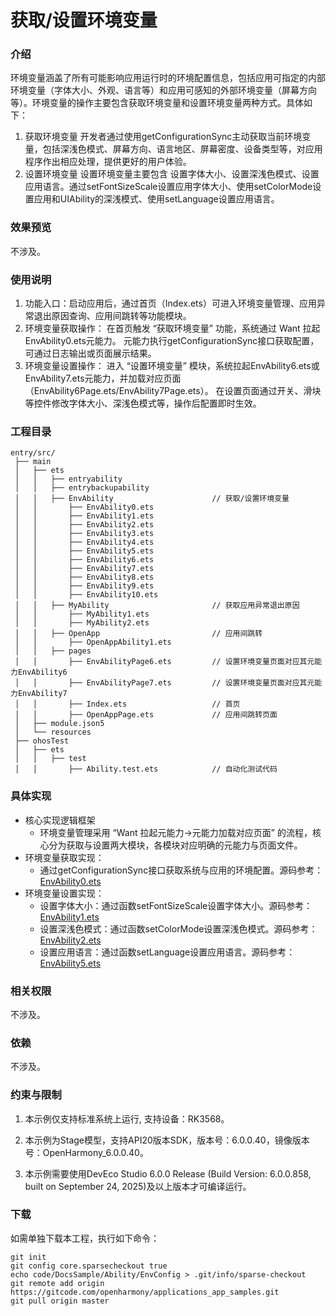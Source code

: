 # 获取/设置环境变量

### 介绍

环境变量涵盖了所有可能影响应用运行时的环境配置信息，包括应用可指定的内部环境变量（字体大小、外观、语言等）和应用可感知的外部环境变量（屏幕方向等）。环境变量的操作主要包含获取环境变量和设置环境变量两种方式。具体如下：
1. 获取环境变量
   开发者通过使用getConfigurationSync主动获取当前环境变量，包括深浅色模式、屏幕方向、语言地区、屏幕密度、设备类型等，对应用程序作出相应处理，提供更好的用户体验。
2. 设置环境变量
   设置环境变量主要包含 设置字体大小、设置深浅色模式、设置应用语言。通过setFontSizeScale设置应用字体大小、使用setColorMode设置应用和UIAbility的深浅模式、使用setLanguage设置应用语言。

### 效果预览

不涉及。

### 使用说明

1. 功能入口：启动应用后，通过首页（Index.ets）可进入环境变量管理、应用异常退出原因查询、应用间跳转等功能模块。
2. 环境变量获取操作：
   在首页触发 “获取环境变量” 功能，系统通过 Want 拉起EnvAbility0.ets元能力。
   元能力执行getConfigurationSync接口获取配置，可通过日志输出或页面展示结果。
3. 环境变量设置操作：
   进入 “设置环境变量” 模块，系统拉起EnvAbility6.ets或EnvAbility7.ets元能力，并加载对应页面（EnvAbility6Page.ets/EnvAbility7Page.ets）。
   在设置页面通过开关、滑块等控件修改字体大小、深浅色模式等，操作后配置即时生效。

### 工程目录

```
entry/src/
 ├── main
 │   ├── ets
 │   │   ├── entryability
 │   │   ├── entrybackupability
 │   │   ├── EnvAbility                      // 获取/设置环境变量
 │   │       ├── EnvAbility0.ets
 │   │       ├── EnvAbility1.ets
 │   │       ├── EnvAbility2.ets
 │   │       ├── EnvAbility3.ets
 │   │       ├── EnvAbility4.ets
 │   │       ├── EnvAbility5.ets
 │   │       ├── EnvAbility6.ets
 │   │       ├── EnvAbility7.ets
 │   │       ├── EnvAbility8.ets
 │   │       ├── EnvAbility9.ets
 │   │       ├── EnvAbility10.ets
 │   │   ├── MyAbility                       // 获取应用异常退出原因
 │   │       ├── MyAbility1.ets            
 │   │       ├── MyAbility2.ets
 │   │   ├── OpenApp                         // 应用间跳转
 │   │       ├── OpenAppAbility1.ets            
 │   │   ├── pages
 │   │       ├── EnvAbilityPage6.ets         // 设置环境变量页面对应其元能力EnvAbility6
 │   │       ├── EnvAbilityPage7.ets         // 设置环境变量页面对应其元能力EnvAbility7
 │   │       ├── Index.ets                   // 首页
 │   │       ├── OpenAppPage.ets             // 应用间跳转页面
 │   ├── module.json5
 │   └── resources
 ├── ohosTest
 │   ├── ets
 │   │   ├── test
 │   │       ├── Ability.test.ets            // 自动化测试代码
```
### 具体实现

* 核心实现逻辑框架
   * 环境变量管理采用 “Want 拉起元能力→元能力加载对应页面” 的流程，核心分为获取与设置两大模块，各模块对应明确的元能力与页面文件。 
* 环境变量获取实现：
   * 通过getConfigurationSync接口获取系统与应用的环境配置。源码参考：[EnvAbility0.ets](./entry/src/main/ets/EnvAbility/EnvAbility0.ets)
* 环境变量设置实现：
   * 设置字体大小：通过函数setFontSizeScale设置字体大小。源码参考：[EnvAbility1.ets](./entry/src/main/ets/EnvAbility/EnvAbility1.ets)
   * 设置深浅色模式：通过函数setColorMode设置深浅色模式。源码参考：[EnvAbility2.ets](./entry/src/main/ets/EnvAbility/EnvAbility2.ets)
   * 设置应用语言：通过函数setLanguage设置应用语言。源码参考：[EnvAbility5.ets](./entry/src/main/ets/EnvAbility/EnvAbility5.ets)
### 相关权限

不涉及。

### 依赖

不涉及。

### 约束与限制

1. 本示例仅支持标准系统上运行, 支持设备：RK3568。

2. 本示例为Stage模型，支持API20版本SDK，版本号：6.0.0.40，镜像版本号：OpenHarmony_6.0.0.40。

3. 本示例需要使用DevEco Studio 6.0.0 Release (Build Version: 6.0.0.858, built on September 24, 2025)及以上版本才可编译运行。

### 下载

如需单独下载本工程，执行如下命令：

```
git init
git config core.sparsecheckout true
echo code/DocsSample/Ability/EnvConfig > .git/info/sparse-checkout
git remote add origin https://gitcode.com/openharmony/applications_app_samples.git
git pull origin master
```
